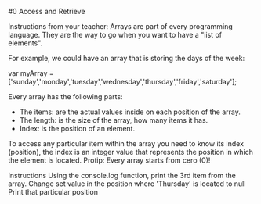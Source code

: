 #0 Access and Retrieve

Instructions from your teacher:
Arrays are part of every programming language. They are the way to go when you want to have a "list of elements".

For example, we could have an array that is storing the days of the week:

var myArray = ['sunday','monday','tuesday','wednesday','thursday','friday','saturday'];

Every array has the following parts:
- The items: are the actual values inside on each position of the array.
- The length: is the size of the array, how many items it has.
- Index: is the position of an element.

To access any particular item within the array you need to know its index (position), the index is an integer value that represents the position in which the element is located. Protip: Every array starts from cero (0)!

Instructions
Using the console.log function, print the 3rd item from the array.
Change set value in the position where 'Thursday' is located to null
Print that particular position